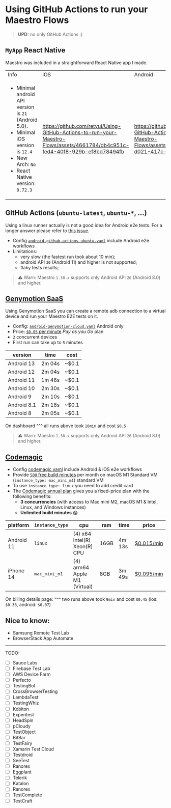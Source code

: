 # Using GitHub Actions to run your Maestro Flows

> **UPD:** no only GitHub Actions :)

## `MyApp` React Native

Maestro was included in a straightforward React Native app I made.

<table>
<tbody>
<tr>
<td>Info</td>
<td>iOS</td>
<td>Android</td>
</tr>
<tr>
<td>

- Minimal android API version is `21` (Android 5.0).
- Minimal iOS version is `12.4`
- New Arch: `No`
- React Native version: `0.72.3`

</td>
<td>

https://github.com/retyui/Using-GitHub-Actions-to-run-your-Maestro-Flows/assets/4661784/db4c951c-fed4-40f8-929b-ef8bd78494fb

</td>
<td>

https://github.com/retyui/Using-GitHub-Actions-to-run-your-Maestro-Flows/assets/4661784/5802b93f-d021-417c-9d74-7ca8b3f46345

</td>
</tr>
</tbody>
</table>

## GitHub Actions (`ubuntu-latest`, `ubuntu-*`, ...)

Using a linux runner actually is not a good idea for Android e2e tests. For a longer answer please refer
to [this issue](https://github.com/ReactiveCircus/android-emulator-runner/issues/46).

- Config [`android-github-actions-ubuntu.yaml`](.github/workflows/android-github-actions-ubuntu.yaml) include Android
  e2e workflows
- Limitations:
    - very slow (the fastest run took about 10 min);
    - android API `30` (Android 11) and higher is not supported;
    - flaky tests results;

> ⚠️ Warn: Maestro `1.30.x` supports only Android API `26` (Android 8.0) and higher.

## [Genymotion SaaS](https://cloud.geny.io/)

Using Genymotion SaaS you can create a remote adb connection to a virtual device and run your Maestro E2E tests on it.

- Config: [`android-genymotion-cloud.yaml`](.github/workflows/android-genymotion-cloud.yaml) Android only
- Price: [`$0.05` per minute](https://docs.genymotion.com/saas/03_1_Pricing/#pay-as-you-go) _Pay as you Go_ plan
- `2` concurrent devices
- First run can take up to `5` minutes

| version     | time   | cost  | 
|-------------|--------|-------|
| Android 13  | 2m 04s | ~$0.1 | 
| Android 12  | 2m 04s | ~$0.1 |
| Android 11  | 1m 46s | ~$0.1 |
| Android 10  | 2m 30s | ~$0.1 |
| Android 9   | 2m 10s | ~$0.1 |
| Android 8.1 | 2m 18s | ~$0.1 |
| Android 8   | 2m 05s | ~$0.1 |

On dashboard ^^^ all runs above took `10min` and cost `$0.5`

> ⚠️ Warn: Maestro `1.30.x` supports only Android API `26` (Android 8.0) and higher.

## [Codemagic](https://codemagic.io)

- Config [codemagic.yaml](codemagic.yaml) include Android & iOS e2e workflows
- Provide [`500` free build minutes](https://docs.codemagic.io/billing/pricing/#1-free-plan) per month on macOS M1
  Standard VM (`instance_type: mac_mini_m1`)
  standard VM
- To use `instance_type: linux` you need to add credit card
- The [Codemagic annual plan](https://docs.codemagic.io/billing/pricing/#2-fixed-annual-plan) gives you a fixed-price
  plan with the following benefits:
    - **3 concurrencies** (with access to Mac mini M2, macOS M1 & Intel, Linux, and Windows instances)
    - **Unlimited build minutes** 😱

| platform   | `instance_type` | cpu                          | ram  | time   | price                                                    | 
|------------|-----------------|------------------------------|------|--------|----------------------------------------------------------|
| Android 11 | `linux`         | (4) x64 Intel(R) Xeon(R) CPU | 16GB | 4m 13s | [$0.015/min](https://docs.codemagic.io/billing/pricing/) | 
| iPhone 14  | `mac_mini_m1`   | (4) arm64 Apple M1 (Virtual) | 8GB  | 3m 49s | [$0.095/min](https://docs.codemagic.io/billing/pricing/) | 

On billing details page: ^^^ two runs above took `9min` and cost `$0.45` (ios: `$0.38`, android: `$0.07`)

## Nice to know:

- Samsung Remote Test Lab
- BrowserStack App Automate

---

TODO:

- [ ] Sauce Labs
- [ ] Firebase Test Lab
- [ ] AWS Device Farm
- [ ] Perfecto
- [ ] TestingBot
- [ ] CrossBrowserTesting
- [ ] LambdaTest
- [ ] TestingWhiz
- [ ] Kobiton
- [ ] Experitest
- [ ] HeadSpin
- [ ] pCloudy
- [ ] TestObject
- [ ] BitBar
- [ ] TestFairy
- [ ] Xamarin Test Cloud
- [ ] Testdroid
- [ ] SeeTest
- [ ] Ranorex
- [ ] Eggplant
- [ ] Telerik
- [ ] Katalon
- [ ] Ranorex
- [ ] TestComplete
- [ ] TestCraft
